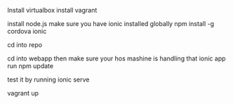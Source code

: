 Install virtualbox
install vagrant

install node.js
make sure you have ionic installed globally
npm install -g cordova ionic

cd into repo

cd into webapp 
then make sure your hos mashine is handling that ionic app 
run 
npm update

test it by running ionic serve

vagrant up
